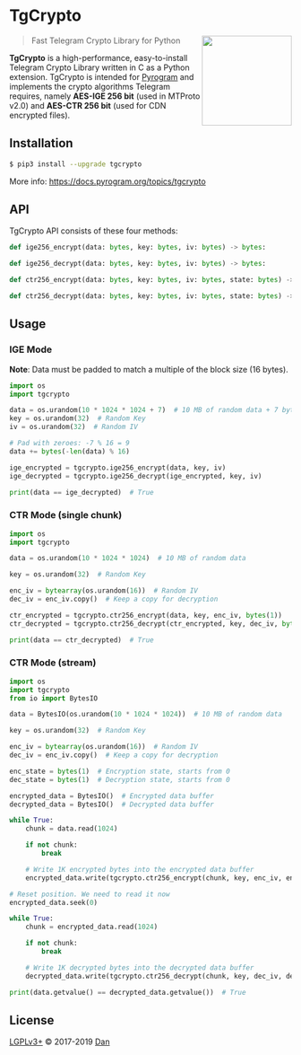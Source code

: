 # TgCrypto

<img src="https://i.imgur.com/JyxrStE.png" width="160" align="right">

> Fast Telegram Crypto Library for Python

**TgCrypto** is a high-performance, easy-to-install Telegram Crypto Library written in C as a Python extension.
TgCrypto is intended for [Pyrogram](//github.com/pyrogram/pyrogram) and implements the crypto algorithms Telegram
requires, namely **AES-IGE 256 bit** (used in MTProto v2.0) and **AES-CTR 256 bit** (used for CDN encrypted files).

## Installation

``` bash
$ pip3 install --upgrade tgcrypto
```

More info: https://docs.pyrogram.org/topics/tgcrypto

## API

TgCrypto API consists of these four methods:

```python
def ige256_encrypt(data: bytes, key: bytes, iv: bytes) -> bytes:

def ige256_decrypt(data: bytes, key: bytes, iv: bytes) -> bytes:

def ctr256_encrypt(data: bytes, key: bytes, iv: bytes, state: bytes) -> bytes:

def ctr256_decrypt(data: bytes, key: bytes, iv: bytes, state: bytes) -> bytes:
```

## Usage

### IGE Mode

**Note**: Data must be padded to match a multiple of the block size (16 bytes).

``` python
import os
import tgcrypto

data = os.urandom(10 * 1024 * 1024 + 7)  # 10 MB of random data + 7 bytes to show padding
key = os.urandom(32)  # Random Key
iv = os.urandom(32)  # Random IV

# Pad with zeroes: -7 % 16 = 9
data += bytes(-len(data) % 16)

ige_encrypted = tgcrypto.ige256_encrypt(data, key, iv)
ige_decrypted = tgcrypto.ige256_decrypt(ige_encrypted, key, iv)

print(data == ige_decrypted)  # True
```
    
### CTR Mode (single chunk)

``` python
import os
import tgcrypto

data = os.urandom(10 * 1024 * 1024)  # 10 MB of random data

key = os.urandom(32)  # Random Key

enc_iv = bytearray(os.urandom(16))  # Random IV
dec_iv = enc_iv.copy()  # Keep a copy for decryption

ctr_encrypted = tgcrypto.ctr256_encrypt(data, key, enc_iv, bytes(1))
ctr_decrypted = tgcrypto.ctr256_decrypt(ctr_encrypted, key, dec_iv, bytes(1))

print(data == ctr_decrypted)  # True
```

### CTR Mode (stream)

``` python
import os
import tgcrypto
from io import BytesIO

data = BytesIO(os.urandom(10 * 1024 * 1024))  # 10 MB of random data

key = os.urandom(32)  # Random Key

enc_iv = bytearray(os.urandom(16))  # Random IV
dec_iv = enc_iv.copy()  # Keep a copy for decryption

enc_state = bytes(1)  # Encryption state, starts from 0
dec_state = bytes(1)  # Decryption state, starts from 0

encrypted_data = BytesIO()  # Encrypted data buffer
decrypted_data = BytesIO()  # Decrypted data buffer

while True:
    chunk = data.read(1024)

    if not chunk:
        break

    # Write 1K encrypted bytes into the encrypted data buffer
    encrypted_data.write(tgcrypto.ctr256_encrypt(chunk, key, enc_iv, enc_state))

# Reset position. We need to read it now
encrypted_data.seek(0)

while True:
    chunk = encrypted_data.read(1024)

    if not chunk:
        break

    # Write 1K decrypted bytes into the decrypted data buffer
    decrypted_data.write(tgcrypto.ctr256_decrypt(chunk, key, dec_iv, dec_state))

print(data.getvalue() == decrypted_data.getvalue())  # True
```

## License

[LGPLv3+](COPYING.lesser) © 2017-2019 [Dan](https://github.com/delivrance)
